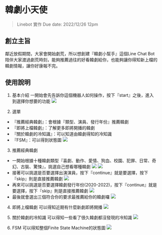 # 韓劇小天使
> Linebot 實作
> Due date: 2022/12/26 12pm

## 創立主旨
鄰近放假期間，大家會開始劇荒，所以想創建『韓劇小幫手』這個Line Chat Bot陪伴大家渡過劇荒時刻，能夠推薦過往的好看韓劇給你，也能夠讓你得知新上檔的韓劇情報，讓你好康報不完。

## 使用說明
1. 基本介紹
一開始會先告訴你這個機器人如何操作，按下『start』之後，進入到選擇你想要的功能
![](https://img.onl/cqstPV)

2. 選單
- 『推薦經典韓劇』：會根據『類型、演員、發行年份』推薦韓劇
- 『即將上檔韓劇』：了解更多即將開播的韓劇
- 『關於韓劇的冷知識』：可以知道由韓劇得知的冷知識
- 『FSM』：可以得到狀態圖
![](https://img.onl/IAt0Px)

3. 推薦經典韓劇
- 一開始根據十種韓劇類型『喜劇、動作、愛情、狗血、校園、犯罪、日常、奇幻、古裝、驚悚』，挑選自己想看哪種韓劇
![](https://img.onl/cGYMt)
![](https://img.onl/UMKMUA)
- 接著可以挑選是否要選擇出演演員，按下『continue』就是要選擇，按下『skip』則是直接推薦韓劇
![](https://img.onl/cMyAYN)
- 再來可以挑選是否要選擇韓劇發行年份(2020-2022)，按下『continue』就是要選擇，按下『skip』則是直接推薦韓劇
![](https://img.onl/112GcB)
- 最後就會選出三個符合你的要求最推薦給你的韓劇囉
![](https://img.onl/cjshMa)



4. 即將上檔韓劇
可以得知近期有什麼新劇即將開播
![](https://img.onl/X1fZf)

5. 關於韓劇的冷知識
可以得知一些看了很久韓劇都沒發現的冷知識
![](https://img.onl/zFEqH)

6. FSM
可以得知整個Finite State Machine的狀態圖
![](https://img.onl/DFPsUM)